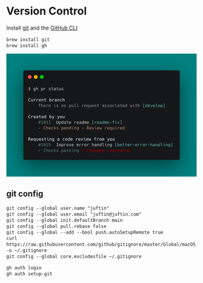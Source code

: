 # Version Control

Install [git] and the [GitHub CLI]

```shell
brew install git
brew install gh
```

![gh_cli.png](_static/gh_cli.png)

## git config

```shell
git config --global user.name "juftin"
git config --global user.email "juftin@juftin.com"
git config --global init.defaultBranch main
git config --global pull.rebase false
git config --global --add --bool push.autoSetupRemote true
curl https://raw.githubusercontent.com/github/gitignore/master/Global/macOS.gitignore -o ~/.gitignore
git config --global core.excludesfile ~/.gitignore
```

```shell
gh auth login
gh auth setup-git
```

[git]: http://git-scm.com/
[GitHub CLI]: https://cli.github.com/
